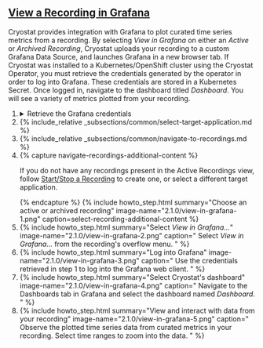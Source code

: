 ## [View a Recording in Grafana](#view-in-grafana)
Cryostat provides integration with Grafana to plot curated time series
metrics from a recording. By selecting _View in Grafana_ on either an
_Active_ or _Archived Recording_, Cryostat uploads your recording to
a custom Grafana Data Source, and launches Grafana in a new browser
tab. If Cryostat was installed to a Kubernetes/OpenShift cluster using the
Cryostat Operator, you must retrieve the credentials generated
by the operator in order to log into Grafana. These credentials are stored
in a Kubernetes Secret. Once logged in, navigate to the dashboard titled
_Dashboard_. You will see a variety of metrics plotted from your recording.

<ol>
  <li>
    <details>
      <summary>Retrieve the Grafana credentials</summary>
      <figure>
        {% highlight bash %}
CRYOSTAT_NAME=$(kubectl get cryostat -o jsonpath='{$.items[0].metadata.name}')
# Username
kubectl get secret ${CRYOSTAT_NAME}-grafana-basic -o jsonpath='{$.data.GF_SECURITY_ADMIN_USER}' | base64 -d
# Password
kubectl get secret ${CRYOSTAT_NAME}-grafana-basic -o jsonpath='{$.data.GF_SECURITY_ADMIN_PASSWORD}' | base64 -d
        {% endhighlight %}
        <figcaption>
          If you installed Cryostat into Kubernetes or OpenShift using the
          Cryostat Operator, use <i>kubectl</i> or <i>oc</i> to get the
          generated username and password for Grafana and save them for later.
        </figcaption>
      </figure>
    </details>
  </li>
  <li>
    {% include_relative _subsections/common/select-target-application.md %}
  </li>
  <li>
    {% include_relative _subsections/common/navigate-to-recordings.md %}
  </li>
  <li>
    {% capture navigate-recordings-additional-content %}
      <p>
        If you do not have any recordings present in the Active Recordings
        view, follow
        <a href="{{ page.url }}#startstop-a-recording">Start/Stop a Recording</a>
        to create one, or select a different target application.
      </p>
    {% endcapture %}
    {% include howto_step.html
      summary="Choose an active or archived recording"
      image-name="2.1.0/view-in-grafana-1.png"
      caption=select-recording-additional-content
    %}
  </li>
  <li>
    {% include howto_step.html
      summary="Select <i>View in Grafana...</i>"
      image-name="2.1.0/view-in-grafana-2.png"
      caption="
        Select <i>View in Grafana...</i> from the recording's overflow
        menu.
      "
    %}
  </li>
  <li>
    {% include howto_step.html
      summary="Log into Grafana"
      image-name="2.1.0/view-in-grafana-3.png"
      caption="
        Use the credentials retrieved in step 1 to log into the Grafana
        web client.
      "
    %}
  </li>
  <li>
    {% include howto_step.html
      summary="Select Cryostat's dashboard"
      image-name="2.1.0/view-in-grafana-4.png"
      caption="
        Navigate to the Dashboards tab in Grafana and select the dashboard
        named <i>Dashboard</i>.
      "
    %}
  </li>
  <li>
    {% include howto_step.html
      summary="View and interact with data from your recording"
      image-name="2.1.0/view-in-grafana-5.png"
      caption="
        Observe the plotted time series data from curated metrics in your
        recording. Select time ranges to zoom into the data.
      "
    %}
  </li>
</ol>
